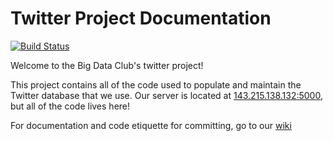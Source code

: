 # Twitter Project Documentation
[![Build Status](https://travis-ci.org/gt-big-data/ApiAndCrawler.svg?branch=master)](https://travis-ci.org/gt-big-data/ApiAndCrawler)

Welcome to the Big Data Club's twitter project!

This project contains all of the code used to populate and maintain the Twitter database that we use. Our server is located at [143.215.138.132:5000](143.215.138.132:5000), but all of the code lives here!

For documentation and code etiquette for committing, go to our [wiki](https://github.com/gt-big-data/ApiAndCrawler/wiki)
